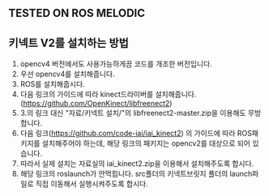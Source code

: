 ## TESTED ON ROS MELODIC
## 키넥트 V2를 설치하는 방법

1. opencv4 버전에서도 사용가능하게끔 코드를 개조한 버전입니다.
2. 우선 opencv4를 설치해줍니다.
3. ROS를 설치해줍시다.
4. 다음 링크의 가이드에 따라 kinect드라이버를 설치해줍니다. (https://github.com/OpenKinect/libfreenect2)
5. 3.의 링크 대신 "자료/키넥트 설치/"의 libfreenect2-master.zip을 이용해도 무방합니다.
6. 다음 링크(https://github.com/code-iai/iai_kinect2) 의 가이드에 따라 ROS패키지를 설치해주어야 하는데, 해당 링크의 패키지는 opencv2를 대상으로 되어 있습니다.
7. 따라서 실제 설치는 자료실의 iai_kinect2.zip을 이용해서 설치해주도록 합시다.
8. 해당 링크의 roslaunch가 안먹힙니다. src폴더의 키넥트브릿지 폴더의 launch파일로 직접 이동해서 실행시켜주도록 합시다.